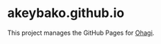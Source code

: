 # akeybako.github.io

This project manages the GitHub Pages for [Ohagi](https://github.com/akeybako).
